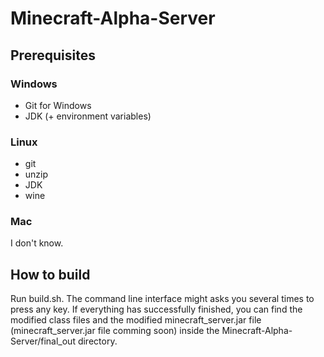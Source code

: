# Minecraft-Alpha-Server
## Prerequisites
### Windows
* Git for Windows
* JDK (+ environment variables)
### Linux
* git
* unzip
* JDK
* wine
### Mac
I don't know.
## How to build
Run build.sh. The command line interface might asks you several times to press any key. If everything has successfully finished, you can find the modified class files and the modified minecraft_server.jar file (minecraft_server.jar file comming soon) inside the Minecraft-Alpha-Server/final_out directory.
